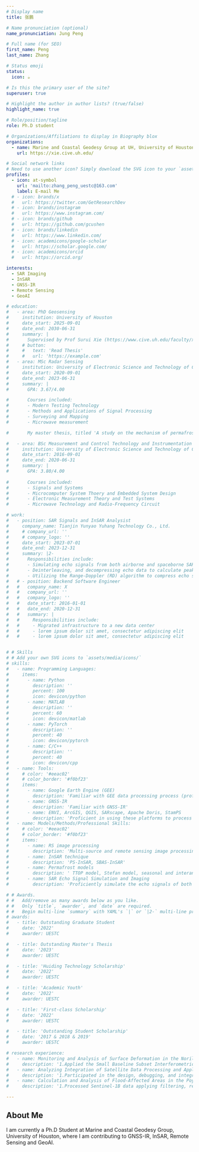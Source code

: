 ```yaml
---
# Display name
title: 张鹏

# Name pronunciation (optional)
name_pronunciation: Jung Peng

# Full name (for SEO)
first_name: Peng
last_name: Zhang

# Status emoji
status:
  icon: ☕️

# Is this the primary user of the site?
superuser: true

# Highlight the author in author lists? (true/false)
highlight_name: true

# Role/position/tagline
role: Ph.D student 

# Organizations/Affiliations to display in Biography blox
organizations:
  - name: Marine and Coastal Geodesy Group at UH, University of Houston
    url: https://xie.cive.uh.edu/

# Social network links
# Need to use another icon? Simply download the SVG icon to your `assets/media/icons/` folder.
profiles:
  - icon: at-symbol
    url: 'mailto:zhang_peng_uestc@163.com'
    label: E-mail Me
  # - icon: brands/x
  #   url: https://twitter.com/GetResearchDev
  # - icon: brands/instagram
  #   url: https://www.instagram.com/
  # - icon: brands/github
  #   url: https://github.com/gcushen
  # - icon: brands/linkedin
  #   url: https://www.linkedin.com/
  # - icon: academicons/google-scholar
  #   url: https://scholar.google.com/
  # - icon: academicons/orcid
  #   url: https://orcid.org/

interests:
  - SAR Imaging
  - InSAR
  - GNSS-IR
  - Remote Sensing
  - GeoAI

# education:
#   - area: PhD Geosensing
#     institution: University of Houston
#     date_start: 2025-09-01
#     date_end: 2030-06-31
#     summary: | 
#       Supervised by Prof Surui Xie (https://www.cive.uh.edu/faculty/xie-surui). 
#     # button:
#     #   text: 'Read Thesis'
#     #   url: 'https://example.com'
#   - area: MSc Radar Sensing
#     institution: University of Electronic Science and Technology of China
#     date_start: 2020-09-01
#     date_end: 2023-06-31
#     summary: |
#       GPA: 3.67/4.00

#       Courses included:
#       - Modern Testing Technology
#       - Methods and Applications of Signal Processing
#       - Surveying and Mapping
#       - Microwave measurement

#       My master thesis, titled 'A study on the mechanism of permafrost surface deformation based on multi-source remote sensing data', was authorized "Outstanding Master's Thesis".

#   - area: BSc Measurement and Control Technology and Instrumentation
#     institution: University of Electronic Science and Technology of China
#     date_start: 2016-09-01
#     date_end: 2020-06-31
#     summary: |
#       GPA: 3.80/4.00
      
#       Courses included:
#       - Signals and Systems
#       - Microcomputer System Thoery and Embedded System Design
#       - Electronic Measurement Theory and Test Systems
#       - Microwave Technology and Radio-Frequency Circuit

# work:
#   - position: SAR Signals and InSAR Analysist
#     company_name: Tianjin Yunyao Yuhang Technology Co., Ltd. 
#     # company_url: ''
#     # company_logo: ''
#     date_start: 2023-07-01
#     date_end: 2023-12-31
#     summary: |2-
#       Responsibilities include:
#       - Simulating echo signals from both airborne and spaceborne SAR systems. This simulation aids in subsequent comparisons with actual echo signal metrics.
#       - Deinterleaving, and decompressing echo data to calculate peak and integral sidelobe ratios, and to assess the quality of echo signals.
#       - Utilizing the Range-Doppler (RD) algorithm to compress echo signals in both the range and azimuth directions, enabling focused SAR imaging.
#   # - position: Backend Software Engineer
#   #   company_name: X
#   #   company_url: ''
#   #   company_logo: ''
#   #   date_start: 2016-01-01
#   #   date_end: 2020-12-31
#   #   summary: |
#   #     Responsibilities include:
#   #     - Migrated infrastructure to a new data center
#   #     - lorem ipsum dolor sit amet, consectetur adipiscing elit
#   #     - lorem ipsum dolor sit amet, consectetur adipiscing elit


# # Skills
# # Add your own SVG icons to `assets/media/icons/`
# skills:
#   - name: Programming Languages:
#     items:
#       - name: Python
#         description: ''
#         percent: 100
#         icon: devicon/python
#       - name: MATLAB
#         description: ''
#         percent: 60
#         icon: devicon/matlab
#       - name: PyTorch
#         description: ''
#         percent: 40
#         icon: devicon/pytorch
#       - name: C/C++
#         description: ''
#         percent: 40
#         icon: devicon/cpp
#   - name: Tools:
#     # color: '#eeac02'
#     # color_border: '#f0bf23'
#     items:
#       - name: Google Earth Engine (GEE)
#         description: 'Familiar with GEE data processing process (proficient in employing GEE to process a variety of remote sensing data)'
#       - name: GNSS-IR
#         description: 'Familiar with GNSS-IR'
#       - name: ENVI, ArcGIS, QGIS, SARscape, Apache Doris, StamPS
#         description: 'Proficient in using these platforms to process optical or microwave remote sensing data.'
#   - name: Models/Methods/Professional Skills:
#     # color: '#eeac02'
#     # color_border: '#f0bf23'
#     items:
#       - name: RS image processing
#         description: 'Multi-source and remote sensing image processing: proficient in processing optical remote sensing images and SAR images.)'
#       - name: InSAR technique
#         description: 'PS-InSAR, SBAS-InSAR'
#       - name: Permafrost models
#         description: ' TTOP model, Stefan model, seasonal and interannual deformation decomposition model, late season settlement model, ALT estimation through InSAR.'
#       - name: SAR Echo Signal Simulation and Imaging
#         description: 'Proficiently simulate the echo signals of both airborne and satellite-borne SAR, and utilize RD/CS/BP algorithms for focusing the echo data and imaging..'   

# # Awards.
# #   Add/remove as many awards below as you like.
# #   Only `title`, `awarder`, and `date` are required.
# #   Begin multi-line `summary` with YAML's `|` or `|2-` multi-line prefix and indent 2 spaces below.
# awards:
#   - title: Outstanding Graduate Student
#     date: '2022'
#     awarder: UESTC

#   - title: Outstanding Master's Thesis
#     date: '2023'
#     awarder: UESTC

#   - title: 'Huiding Technology Scholarship'
#     date: '2022'
#     awarder: UESTC

#   - title: 'Academic Youth'
#     date: '2022'
#     awarder: UESTC

#   - title: 'First-class Scholarship'
#     date: '2022'
#     awarder: UESTC

#   - title: 'Outstanding Student Scholarship'
#     date: '2017 & 2018 & 2019'
#     awarder: UESTC

# research experience:
#   - name: Monitoring and Analysis of Surface Deformation in the Norilsk Region Based on SBAS-InSAR Technology
#     description: '1.Applied the Small Baseline Subset Interferometric Synthetic Aperture Radar (SBAS-InSAR) to obtain its permafrost surface deformation rate, then utilized a sine model to decompose its interannual deformation and seasonal deformation, and finally compared the relationship between topographic slope and deformation rate; 2.Revealed that when the annual average temperature continuously increases at a rate of 2◦c/year for 2∼3 consecutive years, permafrost areas with relatively large topographic slopes (>15◦) are more prone to severe surface deformation during the summer thaw period; 3.Analyzed the permafrost deformation mechanisms and determined early surface deformation signals with the case of the oil tank collapse accident in the Norilsk region.'
#   - name: Analyzing Integration of Satellite Data Processing and Applied Common Technologies
#     description: '1.Participated in the design, debugging, and integration of SAR image filtering and segmentation algorithms, as well as software module integration work; 2.For filtering algorithm: decomposed the target based on non-local Lee filter, combining with the scattering model for polarimetric SAR to deal with the over-blurring problem caused by non-local filter and the difficulty of maintaining energy features; 3.For filtering algorithm: improved the similarity measurement method for the non-local means algorithm, and obtained the adaptive weight parameter of the non-local spatial information by combining the information entropy within neighborhood gray-level histograms, as well as gained the segmentation algorithm through introducing the interclass dispersion effect term.'
#   - name: Calculation and Analysis of Flood-Affected Areas in the Poyang Lake Region
#     description: '1.Processed Sentinel-1B data applying filtering, registration, threshold segmentation, and geocoding techniques based on SARscape; 2.Conducted change detection to derive flood-affected area, contributing to flood disaster assessment efforts.'  

---
```


## About Me

I am currently a Ph.D Student at Marine and Coastal Geodesy Group, University of Houston, where I am contributing to GNSS-IR, InSAR, Remote Sensing and GeoAI.

